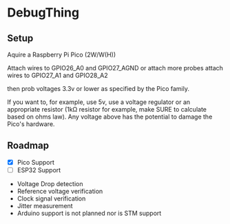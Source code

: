 # DebugThing

## Setup
Aquire a Raspberry Pi Pico (2W/W(H))

Attach wires to GPIO26_A0 and GPIO27_AGND or attach
more probes attach wires to GPIO27_A1 and GPIO28_A2

then prob voltages 3.3v or lower as specified by the Pico family.

If you want to, for example, use 5v, use a voltage regulator
or an appropriate resistor (1kΩ resistor for example, make SURE to calculate based on ohms law).
Any voltage above has the potential to damage the Pico's hardware.

## Roadmap
- [x] Pico Support
- [ ] ESP32 Support
- Voltage Drop detection
- Reference voltage verification
- Clock signal verification
- Jitter measurement
- Arduino support is not planned nor is STM support
